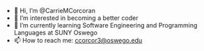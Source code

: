 - 👋 Hi, I’m @CarrieMCorcoran
- 👀 I’m interested in becoming a better coder
- 🌱 I’m currently learning Software Engineering and Programming Languages at SUNY Oswego
- 📫 How to reach me: ccorcor3@oswego.edu

<!---
CarrieMCorcoran/CarrieMCorcoran is a ✨ special ✨ repository because its `README.md` (this file) appears on your GitHub profile.
You can click the Preview link to take a look at your changes.
--->
